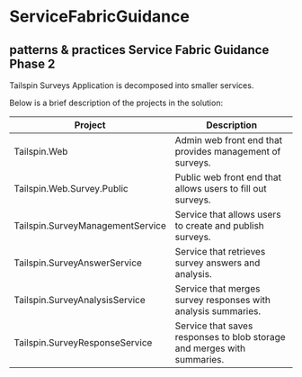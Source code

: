 # ServiceFabricGuidance
## patterns &amp; practices Service Fabric Guidance Phase 2

Tailspin Surveys Application is decomposed into smaller services. 

Below is a brief description of the projects in the solution:

|   Project                         |   Description                                                             |
|   ------------------------------  |---------------------------------------------------------------------------|
|   Tailspin.Web                    | Admin web front end that provides management of surveys.                  |
|   Tailspin.Web.Survey.Public      | Public web front end that allows users to fill out surveys.               |
|   Tailspin.SurveyManagementService| Service that allows users to create and publish surveys.                  |
|   Tailspin.SurveyAnswerService    | Service that retrieves survey answers and analysis.                       |
|   Tailspin.SurveyAnalysisService  | Service that merges survey responses with analysis summaries.             |
|   Tailspin.SurveyResponseService  | Service that saves responses to blob storage and merges with summaries.   |

 
